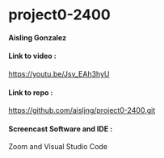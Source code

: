 # project0-2400
#### Aisling Gonzalez
#### Link to video :
https://youtu.be/Jsv_EAh3hyU
#### Link to repo :
https://github.com/aisljng/project0-2400.git
#### Screencast Software and IDE :
Zoom and Visual Studio Code
